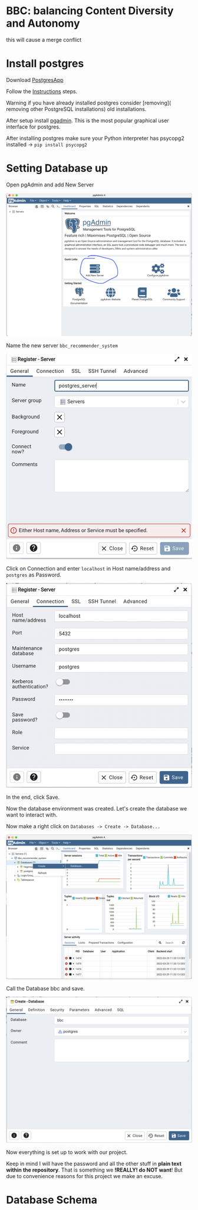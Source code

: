 # BBC: balancing Content Diversity and Autonomy


this will cause a merge conflict

# Install postgres 

Download [PostgresApp](https://postgresapp.com/downloads.html)

Follow the [Instructions](https://postgresapp.com/) steps.

Warning if you have already installed postgres consider [removing]( removing other PostgreSQL installations) old installations.

After setup install [pgadmin](https://www.postgresql.org/ftp/pgadmin/pgadmin4/v6.7/macos/). This is the most popular graphical user interface for postgres.

After installing postgres make sure your Python interpreter has psycopg2 installed -> `pip install psycopg2`

# Setting Database up

Open pgAdmin and add New Server

![pgAdmin1](markdown_images/pgAdmin1.png)

Name the new server `bbc_recommender_system`

![pgAdmin2](markdown_images/pgAdmin2.png)

Click on Connection and enter `localhost` in Host name/address and `postgres` as Password.

![pgAdmin3](markdown_images/pgAdmin3.png)

In the end, click Save.

Now the database environment was created. Let's create the database we want to interact with.

Now make a right click on `Databases -> Create -> Database...`

![pgAdmin4](markdown_images/pgAdmin4.png)

Call the Database bbc and save.

![pgAdmin5](markdown_images/pgAdmin5.png)

Now everything is set up to work with our project.

Keep in mind I will have the password and all the other stuff in **plain text within the repository**. 
That is something we **!REALLY! do NOT want**! But due to convenience reasons for this project we make an excuse. 

# Database Schema

